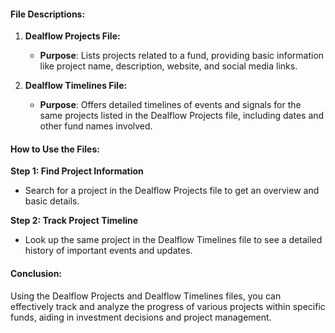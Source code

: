 #### File Descriptions:
1. **Dealflow Projects File:**
   - **Purpose**: Lists projects related to a fund, providing basic information like project name, description, website, and social media links.
   
2. **Dealflow Timelines File:**
   - **Purpose**: Offers detailed timelines of events and signals for the same projects listed in the Dealflow Projects file, including dates and other fund names involved.

#### How to Use the Files:

**Step 1: Find Project Information**
- Search for a project in the Dealflow Projects file to get an overview and basic details.

**Step 2: Track Project Timeline**
- Look up the same project in the Dealflow Timelines file to see a detailed history of important events and updates.

#### Conclusion:
Using the Dealflow Projects and Dealflow Timelines files, you can effectively track and analyze the progress of various projects within specific funds, aiding in investment decisions and project management.